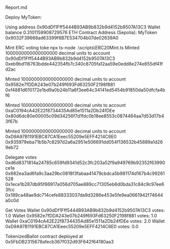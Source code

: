 Report.md

Deploy MyToken:

Using address 0x90dDf1Fff5444B93AB9b832b9d4152b9507A13C3
Wallet balance 0.3101159908729576 ETH
Contract Address (Sepolia): MyToken 0x9032F39668ad63399f8B7E534704b07de02639A0

Mint ERC voting toke npx ts-node .\scripts\ERC20Mint.ts
Minted 1000000000000000000 decimal units to account 0x90dDf1Fff5444B93AB9b832b9d4152b9507A13C3
0xeb9bd116763bdde442354fb7c340c8705fa12aa59e0edd8e274e655df41fd2ac

Minted 1000000000000000000 decimal units to account 0x9582e7fDDA243e07b249f693Fd63250F2198f881
0xf4881d610172e1bd9a0b24b11a6f3ee64c34141ed5454b91850da50dfcfa4bf6

Minted 1000000000000000000 decimal units to account 0xaC0194cA42E22f8734435Ad85e1511a2Db24fDEe
0x80d6dc80e00005c09d34256f7d1fdc0b18ee8553c0874464aa7d53d17b43f67b

Minted 1000000000000000000 decimal units to account 0xD9A97B1191EBC87CA1Eeec55209e5EFF4214C6E0
0x935979eba71b5b7c8297d2a6a2951e506691dd054f136532b45889a1d269eb72

Delegate votes
0xd6d8371814a24785c659fd9341d52c3fc203a52f9a949769b92352f63990ce1e
0x682ea3ad6fa9c3aa29bc0818f3fabaa41479cbdca5b981174d167b4c99261528
0x1ece1b287db95f86917a056d705ae889cc71305eb6d0bda31c84c9c97ee63fcc
0x189ca48ae9dc714cefe88333037da9d3286e453e5fe9ea0661942f74644a0c0d


Get Votes
Wallet 0x90dDf1Fff5444B93AB9b832b9d4152b9507A13C3 votes: 1.0
Wallet 0x9582e7fDDA243e07b249f693Fd63250F2198f881 votes: 1.0
Wallet 0xaC0194cA42E22f8734435Ad85e1511a2Db24fDEe votes: 2.0
Wallet 0xD9A97B1191EBC87CA1Eeec55209e5EFF4214C6E0 votes: 0.0


TokenizedBallot contract deployed at 0x5FbDB2315678afecb367f032d93F642f64180aa3

